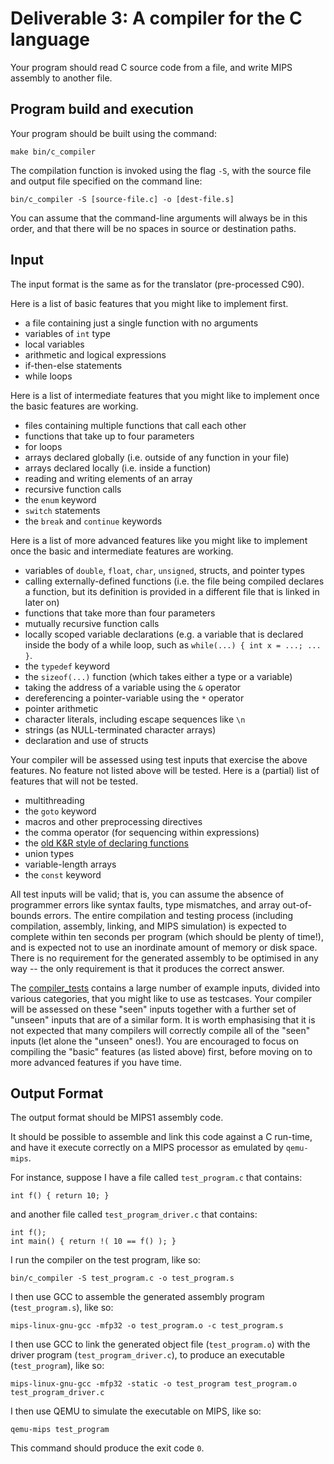 Deliverable 3: A compiler for the C language
============================================

Your program should read C source code from a file, and write MIPS assembly to another file.

Program build and execution
---------------------------

Your program should be built using the command:

    make bin/c_compiler

The compilation function is invoked using the flag `-S`, with the source file and output file specified on the command line:

    bin/c_compiler -S [source-file.c] -o [dest-file.s]
    
You can assume that the command-line arguments will always be in this order, and that there will be no spaces in source or destination paths.

Input 
-----

The input format is the same as for the translator (pre-processed C90).

Here is a list of basic features that you might like to implement first.

* a file containing just a single function with no arguments
* variables of `int` type
* local variables
* arithmetic and logical expressions
* if-then-else statements
* while loops

Here is a list of intermediate features that you might like to implement once the basic features are working.

* files containing multiple functions that call each other
* functions that take up to four parameters
* for loops
* arrays declared globally (i.e. outside of any function in your file)
* arrays declared locally (i.e. inside a function)
* reading and writing elements of an array
* recursive function calls
* the `enum` keyword
* `switch` statements
* the `break` and `continue` keywords

Here is a list of more advanced features like you might like to implement once the basic and intermediate features are working.

* variables of `double`, `float`, `char`, `unsigned`, structs, and pointer types
* calling externally-defined functions (i.e. the file being compiled declares a function, but its definition is provided in a different file that is linked in later on)
* functions that take more than four parameters
* mutually recursive function calls
* locally scoped variable declarations (e.g. a variable that is declared inside the body of a while loop, such as `while(...) { int x = ...; ... }`.
* the `typedef` keyword
* the `sizeof(...)` function (which takes either a type or a variable)
* taking the address of a variable using the `&` operator
* dereferencing a pointer-variable using the `*` operator
* pointer arithmetic
* character literals, including escape sequences like `\n`
* strings (as NULL-terminated character arrays)
* declaration and use of structs

Your compiler will be assessed using test inputs that exercise the above features. No feature not listed above will be tested. 
Here is a (partial) list of features that will not be tested.

* multithreading
* the `goto` keyword
* macros and other preprocessing directives
* the comma operator (for sequencing within expressions)
* the [old K&R style of declaring functions](https://stackoverflow.com/a/18820829)
* union types
* variable-length arrays
* the `const` keyword

All test inputs will be valid; that is, you can assume the absence of programmer errors like syntax faults, type mismatches, and array out-of-bounds errors. The entire compilation and testing process (including compilation, assembly, linking, and MIPS simulation) is expected to complete within ten seconds per program (which should be plenty of time!), and is expected not to use an inordinate amount of memory or disk space. There is no requirement for the generated assembly to be optimised in any way -- the only requirement is that it produces the correct answer.

The [compiler_tests](compiler_tests) contains a large number of example inputs, divided into various categories, that you might like to use as testcases. Your compiler will be assessed on these "seen" inputs together with a further set of "unseen" inputs that are of a similar form. It is worth emphasising that it is not expected that many compilers will correctly compile all of the "seen" inputs (let alone the "unseen" ones!). You are encouraged to focus on compiling the "basic" features (as listed above) first, before moving on to more advanced features if you have time.

Output Format
-------------

The output format should be MIPS1 assembly code.

It should be possible to assemble and link this code against a C run-time, and have it execute correctly on a MIPS processor as emulated by `qemu-mips`.

For instance, suppose I have a file called `test_program.c` that contains:

    int f() { return 10; }
    
and another file called `test_program_driver.c` that contains:

    int f();
    int main() { return !( 10 == f() ); }
    
I run the compiler on the test program, like so:

    bin/c_compiler -S test_program.c -o test_program.s
    
I then use GCC to assemble the generated assembly program (`test_program.s`), like so:

    mips-linux-gnu-gcc -mfp32 -o test_program.o -c test_program.s
    
I then use GCC to link the generated object file (`test_program.o`) with the driver program (`test_program_driver.c`), to produce an executable (`test_program`), like so:

    mips-linux-gnu-gcc -mfp32 -static -o test_program test_program.o test_program_driver.c

I then use QEMU to simulate the executable on MIPS, like so:

    qemu-mips test_program
    
This command should produce the exit code `0`.
